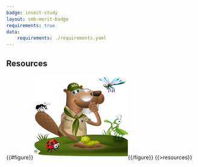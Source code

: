 ```yaml
---
badge: insect-study
layout: smb-merit-badge
requirements: true
data:
    requirements: ./requirements.yaml
---
```


## Resources

{{#figure}}<img src="insect-study-bucky.jpg" class="W(100%)" />{{/figure}}
{{>resources}}
